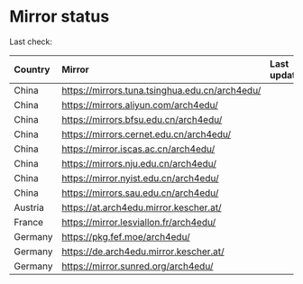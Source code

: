 <script src="./time.js"></script>
# Mirror status
Last check: <script type="text/javascript">localize(1710656461.990779);</script>

|Country|Mirror|Last update|
|:------|:-----|:----------|
|China|https://mirrors.tuna.tsinghua.edu.cn/arch4edu/|<script type="text/javascript">localize(1710613889);</script>|
|China|https://mirrors.aliyun.com/arch4edu/|<script type="text/javascript">localize(1710613889);</script>|
|China|https://mirrors.bfsu.edu.cn/arch4edu/|<script type="text/javascript">localize(1710613889);</script>|
|China|https://mirrors.cernet.edu.cn/arch4edu/|<script type="text/javascript">localize(1710613889);</script>|
|China|https://mirror.iscas.ac.cn/arch4edu/|<script type="text/javascript">localize(1710613889);</script>|
|China|https://mirrors.nju.edu.cn/arch4edu/|<script type="text/javascript">localize(1710613889);</script>|
|China|https://mirror.nyist.edu.cn/arch4edu/|<script type="text/javascript">localize(1710613889);</script>|
|China|https://mirrors.sau.edu.cn/arch4edu/|<script type="text/javascript">localize(1710613889);</script>|
|Austria|https://at.arch4edu.mirror.kescher.at/|<script type="text/javascript">localize(1710613889);</script>|
|France|https://mirror.lesviallon.fr/arch4edu/|<script type="text/javascript">localize(1710613889);</script>|
|Germany|https://pkg.fef.moe/arch4edu/|<script type="text/javascript">localize(1710613889);</script>|
|Germany|https://de.arch4edu.mirror.kescher.at/|<script type="text/javascript">localize(1710613889);</script>|
|Germany|https://mirror.sunred.org/arch4edu/|<script type="text/javascript">localize(1710613889);</script>|

<script src="./tablefilter/tablefilter.js"></script>
<script src="./table.js"></script>